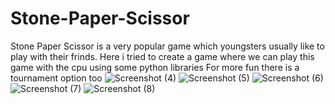 # Stone-Paper-Scissor
Stone Paper Scissor is a very popular game which youngsters usually like to play with their frinds.
Here i tried to create a game where we can play this game with the cpu using some python libraries 
For more fun there is a tournament option too 
![Screenshot (4)](https://user-images.githubusercontent.com/112965941/211154615-1c4349f7-6e35-4595-8784-a7037512dab9.png)
![Screenshot (5)](https://user-images.githubusercontent.com/112965941/211154621-165fe216-ebf9-45f9-80ec-df9f1bbfac42.png)
![Screenshot (6)](https://user-images.githubusercontent.com/112965941/211154624-962f0055-7d8e-4c1c-a6f0-2cdae31161bf.png)
![Screenshot (7)](https://user-images.githubusercontent.com/112965941/211154628-ddb9979d-06a1-41ef-9dfb-b831720e91c4.png)
![Screenshot (8)](https://user-images.githubusercontent.com/112965941/211154631-f1a302d5-645a-48da-a005-c8c09ef7f73e.png)
